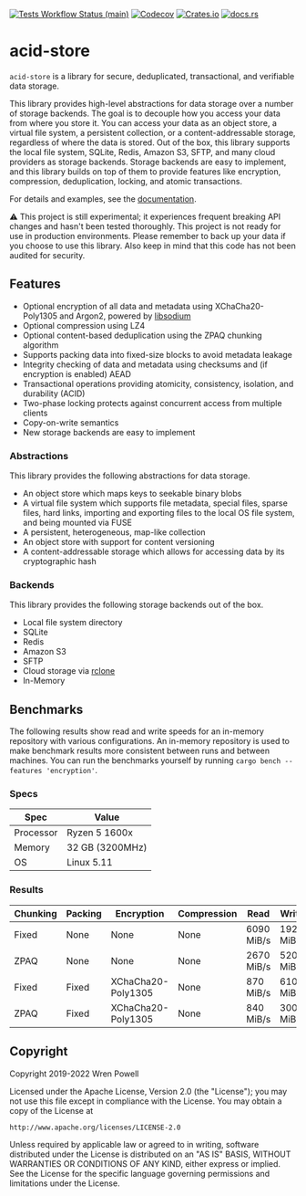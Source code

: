 [![Tests Workflow Status (main)](https://img.shields.io/github/actions/workflow/status/lostatc/acid-store/test.yaml?branch=main&label=Tests&style=for-the-badge&logo=github)](https://github.com/lostatc/acid-store/actions/workflows/test.yaml)
[![Codecov](https://img.shields.io/codecov/c/github/lostatc/acid-store?logo=codecov&style=for-the-badge)](https://app.codecov.io/gh/lostatc/acid-store)
[![Crates.io](https://img.shields.io/crates/v/acid-store?logo=rust&style=for-the-badge)](https://crates.io/crates/acid-store)
[![docs.rs](https://img.shields.io/docsrs/acid-store?logo=docsdotrs&style=for-the-badge)](https://docs.rs/acid-store)

# acid-store

`acid-store` is a library for secure, deduplicated, transactional, and
verifiable data storage.

This library provides high-level abstractions for data storage over a number of
storage backends. The goal is to decouple how you access your data from where
you store it. You can access your data as an object store, a virtual file
system, a persistent collection, or a content-addressable storage, regardless of
where the data is stored. Out of the box, this library supports the local file
system, SQLite, Redis, Amazon S3, SFTP, and many cloud providers as storage
backends. Storage backends are easy to implement, and this library builds on top
of them to provide features like encryption, compression, deduplication,
locking, and atomic transactions.

For details and examples, see the [documentation](https://docs.rs/acid-store).

⚠️ This project is still experimental; it experiences frequent breaking API
changes and hasn't been tested thoroughly. This project is not ready for use in
production environments. Please remember to back up your data if you choose to
use this library. Also keep in mind that this code has not been audited for
security.

## Features

- Optional encryption of all data and metadata using XChaCha20-Poly1305 and
  Argon2, powered by [libsodium](https://download.libsodium.org/doc/)
- Optional compression using LZ4
- Optional content-based deduplication using the ZPAQ chunking algorithm
- Supports packing data into fixed-size blocks to avoid metadata leakage
- Integrity checking of data and metadata using checksums and (if encryption is
  enabled) AEAD
- Transactional operations providing atomicity, consistency, isolation, and
  durability (ACID)
- Two-phase locking protects against concurrent access from multiple clients
- Copy-on-write semantics
- New storage backends are easy to implement

### Abstractions

This library provides the following abstractions for data storage.

- An object store which maps keys to seekable binary blobs
- A virtual file system which supports file metadata, special files, sparse
  files, hard links, importing and exporting files to the local OS file system,
  and being mounted via FUSE
- A persistent, heterogeneous, map-like collection
- An object store with support for content versioning
- A content-addressable storage which allows for accessing data by its
  cryptographic hash

### Backends

This library provides the following storage backends out of the box.

- Local file system directory
- SQLite
- Redis
- Amazon S3
- SFTP
- Cloud storage via [rclone](https://rclone.org/)
- In-Memory

## Benchmarks

The following results show read and write speeds for an in-memory repository
with various configurations. An in-memory repository is used to make benchmark
results more consistent between runs and between machines. You can run the
benchmarks yourself by running `cargo bench --features 'encryption'`.

### Specs

| Spec      | Value           |
| --------- | --------------- |
| Processor | Ryzen 5 1600x   |
| Memory    | 32 GB (3200MHz) |
| OS        | Linux 5.11      |

### Results

| Chunking | Packing | Encryption         | Compression | Read       | Write      |
| -------- | ------- | ------------------ | ----------- | ---------- | ---------- |
| Fixed    | None    | None               | None        | 6090 MiB/s | 1920 MiB/s |
| ZPAQ     | None    | None               | None        | 2670 MiB/s | 520 MiB/s  |
| Fixed    | Fixed   | XChaCha20-Poly1305 | None        | 870 MiB/s  | 610 MiB/s  |
| ZPAQ     | Fixed   | XChaCha20-Poly1305 | None        | 840 MiB/s  | 300 MiB/s  |

## Copyright

Copyright 2019-2022 Wren Powell

Licensed under the Apache License, Version 2.0 (the "License");
you may not use this file except in compliance with the License.
You may obtain a copy of the License at

    http://www.apache.org/licenses/LICENSE-2.0

Unless required by applicable law or agreed to in writing, software
distributed under the License is distributed on an "AS IS" BASIS,
WITHOUT WARRANTIES OR CONDITIONS OF ANY KIND, either express or implied.
See the License for the specific language governing permissions and
limitations under the License.

